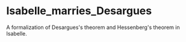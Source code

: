# Isabelle_marries_Desargues
A formalization of Desargues's theorem and Hessenberg's theorem in Isabelle.
